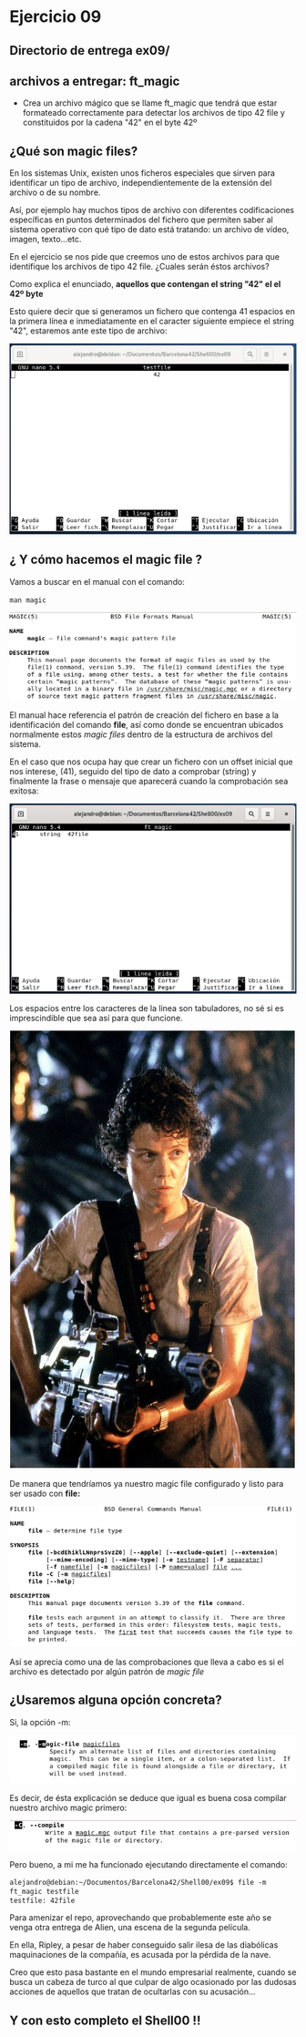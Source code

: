 # Ejercicio 09
## Directorio de entrega ex09/
## archivos a entregar: ft_magic

- Crea un archivo mágico que se llame ft_magic que tendrá que estar formateado
correctamente para detectar los archivos de tipo 42 file y constituidos por la
cadena "42" en el byte 42º

## ¿Qué son magic files?

En los sistemas Unix, existen unos ficheros especiales que sirven para identificar un tipo de archivo, independientemente de la extensión del archivo o de su nombre.

Así, por ejemplo hay muchos tipos de archivo con diferentes codificaciones específicas en puntos determinados del fichero que permiten saber al sistema operativo con qué tipo de dato está tratando: un archivo de vídeo, imagen, texto...etc.

En el ejercicio se nos pide que creemos uno de estos archivos para que identifique los archivos de tipo 42 file. ¿Cuales serán éstos archivos?

Como explica el enunciado, **aquellos que contengan el string "42" el el 42º byte**

Esto quiere decir que si generamos un fichero que contenga 41 espacios en la primera línea e inmediatamente en el caracter siguiente empiece el string "42", estaremos ante este tipo de archivo:

![](testfile.png)

## ¿ Y cómo hacemos el magic file ?

Vamos a buscar en el manual con el comando:

`man magic`

![](manmagic.png)

El manual hace referencia el patrón de creación del fichero en base a la identificación del comando **file**, así como donde se encuentran ubicados normalmente estos *magic files* dentro de la estructura de archivos del sistema.

En el caso que nos ocupa hay que crear un fichero con un offset inicial que nos interese, (41), seguido del tipo de dato a comprobar (string) y finalmente la frase o mensaje que aparecerá cuando la comprobación sea exitosa:

![](ft_magic.png)

Los espacios entre los caracteres de la linea son tabuladores, no sé si es imprescindible que sea así para que funcione.

![](ripley.jpg)

De manera que tendríamos ya nuestro magic file configurado y listo para ser usado con **file:**

![](file.png)

Así se aprecia como una de las comprobaciones que lleva a cabo es si el archivo es detectado por algún patrón de *magic file*

## ¿Usaremos alguna opción concreta?

Si, la opción -m:

![](file-m.png)

Es decir, de ésta explicación se deduce que igual es buena cosa compilar nuestro archivo magic primero:

![](file-C.png)

Pero bueno, a mi me ha funcionado ejecutando directamente el comando:

```
alejandro@debian:~/Documentos/Barcelona42/Shell00/ex09$ file -m ft_magic testfile
testfile: 42file
```
Para amenizar el repo, aprovechando que probablemente este año se venga otra entrega de Alien, una escena de la segunda película.

En ella, Ripley, a pesar de haber conseguido salir ilesa de las diabólicas maquinaciones de la compañía, es acusada por la pérdida de la nave.

Creo que esto pasa bastante en el mundo empresarial realmente, cuando se busca un cabeza de turco al que culpar de algo ocasionado por las dudosas acciones de aquellos que tratan de ocultarlas con su acusación...

## Y con esto completo el Shell00 !!

